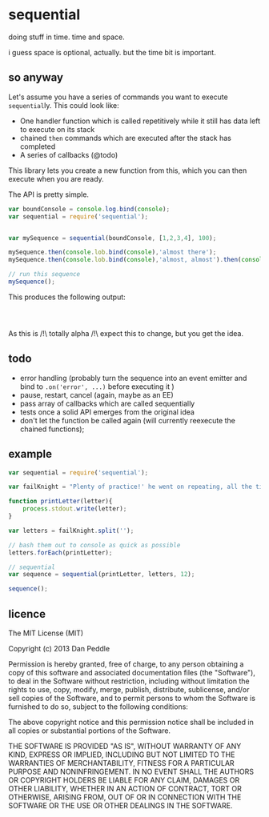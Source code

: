 sequential
==========

doing stuff in time. time and space. 

i guess space is optional, actually. but the time bit is important.

## so anyway

Let's assume you have a series of commands you want to execute `sequential`ly. This could look like:

- One handler function which is called repetitively while it still has data left to execute on its stack
- chained `then` commands which are executed after the stack has completed
- A series of callbacks (@todo)

This library lets you create a new function from this, which you can then execute when you are ready. 

The API is pretty simple. 

```javascript
var boundConsole = console.log.bind(console);
var sequential = require('sequential');


var mySequence = sequential(boundConsole, [1,2,3,4], 100);

mySequence.then(console.lob.bind(console),'almost there');
mySequence.then(console.lob.bind(console),'almost, almost').then(console.log.bind(console),'and we are done');

// run this sequence
mySequence();

```

This produces the following output:

```



```


As this is /!\ totally alpha /!\ expect this to change, but you get the idea.

## todo

- error handling (probably turn the sequence into an event emitter and bind to `.on('error', ...)` before executing it )
- pause, restart, cancel (again, maybe as an EE)
- pass array of callbacks which are called sequentially
- tests once a solid API emerges from the original idea
- don't let the function be called again (will currently reexecute the chained functions);

## example

```javascript
var sequential = require('sequential');

var failKnight = "Plenty of practice!' he went on repeating, all the time that Alice was getting him on his feet again. 'Plenty of practice!'.\n'It's too ridiculous!' cried Alice, losing all her patience this time. 'You ought to have a wooden horse on wheels, that you ought!'\n\n";

function printLetter(letter){
	process.stdout.write(letter);
}

var letters = failKnight.split('');

// bash them out to console as quick as possible
letters.forEach(printLetter);

// sequential
var sequence = sequential(printLetter, letters, 12);

sequence();

```


## licence

The MIT License (MIT)

Copyright (c) 2013 Dan Peddle

Permission is hereby granted, free of charge, to any person obtaining a copy of
this software and associated documentation files (the "Software"), to deal in
the Software without restriction, including without limitation the rights to
use, copy, modify, merge, publish, distribute, sublicense, and/or sell copies of
the Software, and to permit persons to whom the Software is furnished to do so,
subject to the following conditions:

The above copyright notice and this permission notice shall be included in all
copies or substantial portions of the Software.

THE SOFTWARE IS PROVIDED "AS IS", WITHOUT WARRANTY OF ANY KIND, EXPRESS OR
IMPLIED, INCLUDING BUT NOT LIMITED TO THE WARRANTIES OF MERCHANTABILITY, FITNESS
FOR A PARTICULAR PURPOSE AND NONINFRINGEMENT. IN NO EVENT SHALL THE AUTHORS OR
COPYRIGHT HOLDERS BE LIABLE FOR ANY CLAIM, DAMAGES OR OTHER LIABILITY, WHETHER
IN AN ACTION OF CONTRACT, TORT OR OTHERWISE, ARISING FROM, OUT OF OR IN
CONNECTION WITH THE SOFTWARE OR THE USE OR OTHER DEALINGS IN THE SOFTWARE.

